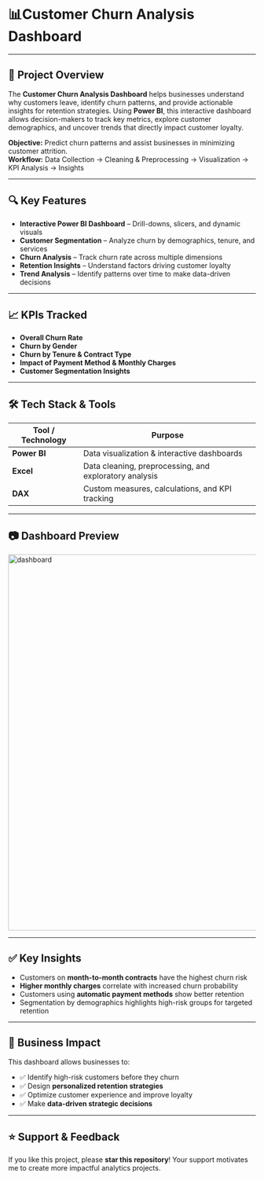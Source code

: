 # 📊**Customer Churn Analysis Dashboard** 
 

---

## 🚀 Project Overview  

The **Customer Churn Analysis Dashboard** helps businesses understand why customers leave, identify churn patterns, and provide actionable insights for retention strategies. Using **Power BI**, this interactive dashboard allows decision-makers to track key metrics, explore customer demographics, and uncover trends that directly impact customer loyalty.  

**Objective:** Predict churn patterns and assist businesses in minimizing customer attrition.  
**Workflow:** Data Collection → Cleaning & Preprocessing → Visualization → KPI Analysis → Insights  

---

## 🔍 Key Features  

- **Interactive Power BI Dashboard** – Drill-downs, slicers, and dynamic visuals  
- **Customer Segmentation** – Analyze churn by demographics, tenure, and services  
- **Churn Analysis** – Track churn rate across multiple dimensions  
- **Retention Insights** – Understand factors driving customer loyalty  
- **Trend Analysis** – Identify patterns over time to make data-driven decisions  

---

## 📈 KPIs Tracked  

- **Overall Churn Rate**  
- **Churn by Gender**  
- **Churn by Tenure & Contract Type**  
- **Impact of Payment Method & Monthly Charges**  
- **Customer Segmentation Insights**  

---

## 🛠 Tech Stack & Tools  

| Tool / Technology | Purpose |
|------------------|---------|
| **Power BI**      | Data visualization & interactive dashboards |
| **Excel**         | Data cleaning, preprocessing, and exploratory analysis |
| **DAX**           | Custom measures, calculations, and KPI tracking |

---

## 📷 Dashboard Preview  

<img width="1367" height="766" alt="dashboard" src="https://github.com/user-attachments/assets/2560833a-6f8a-421e-8054-6baaa2609d6d" />



---

## ✅ Key Insights  

- Customers on **month-to-month contracts** have the highest churn risk  
- **Higher monthly charges** correlate with increased churn probability  
- Customers using **automatic payment methods** show better retention  
- Segmentation by demographics highlights high-risk groups for targeted retention  

---

## 📌 Business Impact  

This dashboard allows businesses to:  

- ✅ Identify high-risk customers before they churn  
- ✅ Design **personalized retention strategies**  
- ✅ Optimize customer experience and improve loyalty  
- ✅ Make **data-driven strategic decisions**  


---

## ⭐ Support & Feedback  

If you like this project, please **star this repository**! Your support motivates me to create more impactful analytics projects.  
